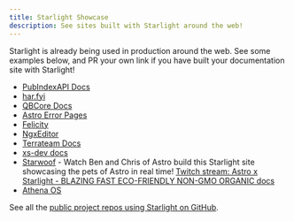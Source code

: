 ```yaml
---
title: Starlight Showcase
description: See sites built with Starlight around the web!
---
```

Starlight is already being used in production around the web. See some examples below, and PR your own link if you have built your documentation site with Starlight!

- [PubIndexAPI Docs](https://docs.pubindexapi.com/)
- [har.fyi](https://har.fyi/)
- [QBCore Docs](https://brycerussell.github.io/qbcore-docs/)
- [Astro Error Pages](https://astro-error-page-documentation.vercel.app/)
- [Felicity](https://felicity.pages.dev/)
- [NgxEditor](https://sibiraj-s.github.io/ngx-editor/)
- [Terrateam Docs](https://terrateam.io/docs)
- [xs-dev docs](https://xs-dev.js.org)
- [Starwoof](https://starwoof.vercel.app/) - Watch Ben and Chris of Astro build this Starlight site showcasing the pets of Astro in real time! [Twitch stream: Astro x Starlight - BLAZING FAST ECO-FRIENDLY NON-GMO ORGANIC docs](https://www.twitch.tv/videos/1841159960)
- [Athena OS](https://www.athenaos.org)


See all the [public project repos using Starlight on GitHub](https://github.com/withastro/starlight/network/dependents).
